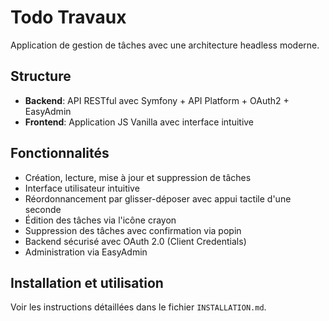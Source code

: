 # Todo Travaux

Application de gestion de tâches avec une architecture headless moderne.

## Structure

- **Backend**: API RESTful avec Symfony + API Platform + OAuth2 + EasyAdmin
- **Frontend**: Application JS Vanilla avec interface intuitive

## Fonctionnalités

- Création, lecture, mise à jour et suppression de tâches
- Interface utilisateur intuitive 
- Réordonnancement par glisser-déposer avec appui tactile d'une seconde
- Édition des tâches via l'icône crayon
- Suppression des tâches avec confirmation via popin
- Backend sécurisé avec OAuth 2.0 (Client Credentials)
- Administration via EasyAdmin

## Installation et utilisation

Voir les instructions détaillées dans le fichier `INSTALLATION.md`.